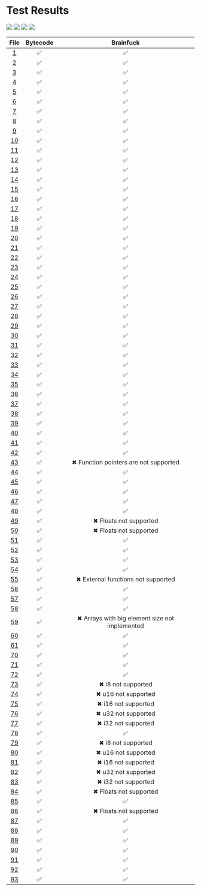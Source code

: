 # Test Results
[![](https://svg.test-summary.com/dashboard.svg?p=309&f=0&s=147)](#)
[![](https://img.shields.io/badge/Passing-309-brightgreen?style=plastic])](#) [![](https://img.shields.io/badge/Failing-0-red?style=plastic])](#) [![](https://img.shields.io/badge/Skipped-147-silver?style=plastic])](#)

| File | Bytecode | Brainfuck |
|:----:|:--------:|:---------:|
| [1](https://github.com/BBpezsgo/Interpreter/blob/master/TestFiles/01.bbc) | ✅ | ✅ |
| [2](https://github.com/BBpezsgo/Interpreter/blob/master/TestFiles/02.bbc) | ✅ | ✅ |
| [3](https://github.com/BBpezsgo/Interpreter/blob/master/TestFiles/03.bbc) | ✅ | ✅ |
| [4](https://github.com/BBpezsgo/Interpreter/blob/master/TestFiles/04.bbc) | ✅ | ✅ |
| [5](https://github.com/BBpezsgo/Interpreter/blob/master/TestFiles/05.bbc) | ✅ | ✅ |
| [6](https://github.com/BBpezsgo/Interpreter/blob/master/TestFiles/06.bbc) | ✅ | ✅ |
| [7](https://github.com/BBpezsgo/Interpreter/blob/master/TestFiles/07.bbc) | ✅ | ✅ |
| [8](https://github.com/BBpezsgo/Interpreter/blob/master/TestFiles/08.bbc) | ✅ | ✅ |
| [9](https://github.com/BBpezsgo/Interpreter/blob/master/TestFiles/09.bbc) | ✅ | ✅ |
| [10](https://github.com/BBpezsgo/Interpreter/blob/master/TestFiles/10.bbc) | ✅ | ✅ |
| [11](https://github.com/BBpezsgo/Interpreter/blob/master/TestFiles/11.bbc) | ✅ | ✅ |
| [12](https://github.com/BBpezsgo/Interpreter/blob/master/TestFiles/12.bbc) | ✅ | ✅ |
| [13](https://github.com/BBpezsgo/Interpreter/blob/master/TestFiles/13.bbc) | ✅ | ✅ |
| [14](https://github.com/BBpezsgo/Interpreter/blob/master/TestFiles/14.bbc) | ✅ | ✅ |
| [15](https://github.com/BBpezsgo/Interpreter/blob/master/TestFiles/15.bbc) | ✅ | ✅ |
| [16](https://github.com/BBpezsgo/Interpreter/blob/master/TestFiles/16.bbc) | ✅ | ✅ |
| [17](https://github.com/BBpezsgo/Interpreter/blob/master/TestFiles/17.bbc) | ✅ | ✅ |
| [18](https://github.com/BBpezsgo/Interpreter/blob/master/TestFiles/18.bbc) | ✅ | ✅ |
| [19](https://github.com/BBpezsgo/Interpreter/blob/master/TestFiles/19.bbc) | ✅ | ✅ |
| [20](https://github.com/BBpezsgo/Interpreter/blob/master/TestFiles/20.bbc) | ✅ | ✅ |
| [21](https://github.com/BBpezsgo/Interpreter/blob/master/TestFiles/21.bbc) | ✅ | ✅ |
| [22](https://github.com/BBpezsgo/Interpreter/blob/master/TestFiles/22.bbc) | ✅ | ✅ |
| [23](https://github.com/BBpezsgo/Interpreter/blob/master/TestFiles/23.bbc) | ✅ | ✅ |
| [24](https://github.com/BBpezsgo/Interpreter/blob/master/TestFiles/24.bbc) | ✅ | ✅ |
| [25](https://github.com/BBpezsgo/Interpreter/blob/master/TestFiles/25.bbc) | ✅ | ✅ |
| [26](https://github.com/BBpezsgo/Interpreter/blob/master/TestFiles/26.bbc) | ✅ | ✅ |
| [27](https://github.com/BBpezsgo/Interpreter/blob/master/TestFiles/27.bbc) | ✅ | ✅ |
| [28](https://github.com/BBpezsgo/Interpreter/blob/master/TestFiles/28.bbc) | ✅ | ✅ |
| [29](https://github.com/BBpezsgo/Interpreter/blob/master/TestFiles/29.bbc) | ✅ | ✅ |
| [30](https://github.com/BBpezsgo/Interpreter/blob/master/TestFiles/30.bbc) | ✅ | ✅ |
| [31](https://github.com/BBpezsgo/Interpreter/blob/master/TestFiles/31.bbc) | ✅ | ✅ |
| [32](https://github.com/BBpezsgo/Interpreter/blob/master/TestFiles/32.bbc) | ✅ | ✅ |
| [33](https://github.com/BBpezsgo/Interpreter/blob/master/TestFiles/33.bbc) | ✅ | ✅ |
| [34](https://github.com/BBpezsgo/Interpreter/blob/master/TestFiles/34.bbc) | ✅ | ✅ |
| [35](https://github.com/BBpezsgo/Interpreter/blob/master/TestFiles/35.bbc) | ✅ | ✅ |
| [36](https://github.com/BBpezsgo/Interpreter/blob/master/TestFiles/36.bbc) | ✅ | ✅ |
| [37](https://github.com/BBpezsgo/Interpreter/blob/master/TestFiles/37.bbc) | ✅ | ✅ |
| [38](https://github.com/BBpezsgo/Interpreter/blob/master/TestFiles/38.bbc) | ✅ | ✅ |
| [39](https://github.com/BBpezsgo/Interpreter/blob/master/TestFiles/39.bbc) | ✅ | ✅ |
| [40](https://github.com/BBpezsgo/Interpreter/blob/master/TestFiles/40.bbc) | ✅ | ✅ |
| [41](https://github.com/BBpezsgo/Interpreter/blob/master/TestFiles/41.bbc) | ✅ | ✅ |
| [42](https://github.com/BBpezsgo/Interpreter/blob/master/TestFiles/42.bbc) | ✅ | ✅ |
| [43](https://github.com/BBpezsgo/Interpreter/blob/master/TestFiles/43.bbc) | ✅ | ✖ Function pointers are not supported |
| [44](https://github.com/BBpezsgo/Interpreter/blob/master/TestFiles/44.bbc) | ✅ | ✅ |
| [45](https://github.com/BBpezsgo/Interpreter/blob/master/TestFiles/45.bbc) | ✅ | ✅ |
| [46](https://github.com/BBpezsgo/Interpreter/blob/master/TestFiles/46.bbc) | ✅ | ✅ |
| [47](https://github.com/BBpezsgo/Interpreter/blob/master/TestFiles/47.bbc) | ✅ | ✅ |
| [48](https://github.com/BBpezsgo/Interpreter/blob/master/TestFiles/48.bbc) | ✅ | ✅ |
| [49](https://github.com/BBpezsgo/Interpreter/blob/master/TestFiles/49.bbc) | ✅ | ✖ Floats not supported |
| [50](https://github.com/BBpezsgo/Interpreter/blob/master/TestFiles/50.bbc) | ✅ | ✖ Floats not supported |
| [51](https://github.com/BBpezsgo/Interpreter/blob/master/TestFiles/51.bbc) | ✅ | ✅ |
| [52](https://github.com/BBpezsgo/Interpreter/blob/master/TestFiles/52.bbc) | ✅ | ✅ |
| [53](https://github.com/BBpezsgo/Interpreter/blob/master/TestFiles/53.bbc) | ✅ | ✅ |
| [54](https://github.com/BBpezsgo/Interpreter/blob/master/TestFiles/54.bbc) | ✅ | ✅ |
| [55](https://github.com/BBpezsgo/Interpreter/blob/master/TestFiles/55.bbc) | ✅ | ✖ External functions not supported |
| [56](https://github.com/BBpezsgo/Interpreter/blob/master/TestFiles/56.bbc) | ✅ | ✅ |
| [57](https://github.com/BBpezsgo/Interpreter/blob/master/TestFiles/57.bbc) | ✅ | ✅ |
| [58](https://github.com/BBpezsgo/Interpreter/blob/master/TestFiles/58.bbc) | ✅ | ✅ |
| [59](https://github.com/BBpezsgo/Interpreter/blob/master/TestFiles/59.bbc) | ✅ | ✖ Arrays with big element size not implemented |
| [60](https://github.com/BBpezsgo/Interpreter/blob/master/TestFiles/60.bbc) | ✅ | ✅ |
| [61](https://github.com/BBpezsgo/Interpreter/blob/master/TestFiles/61.bbc) | ✅ | ✅ |
| [70](https://github.com/BBpezsgo/Interpreter/blob/master/TestFiles/70.bbc) | ✅ | ✅ |
| [71](https://github.com/BBpezsgo/Interpreter/blob/master/TestFiles/71.bbc) | ✅ | ✅ |
| [72](https://github.com/BBpezsgo/Interpreter/blob/master/TestFiles/72.bbc) | ✅ | ✅ |
| [73](https://github.com/BBpezsgo/Interpreter/blob/master/TestFiles/73.bbc) | ✅ | ✖ i8 not supported |
| [74](https://github.com/BBpezsgo/Interpreter/blob/master/TestFiles/74.bbc) | ✅ | ✖ u16 not supported |
| [75](https://github.com/BBpezsgo/Interpreter/blob/master/TestFiles/75.bbc) | ✅ | ✖ i16 not supported |
| [76](https://github.com/BBpezsgo/Interpreter/blob/master/TestFiles/76.bbc) | ✅ | ✖ u32 not supported |
| [77](https://github.com/BBpezsgo/Interpreter/blob/master/TestFiles/77.bbc) | ✅ | ✖ i32 not supported |
| [78](https://github.com/BBpezsgo/Interpreter/blob/master/TestFiles/78.bbc) | ✅ | ✅ |
| [79](https://github.com/BBpezsgo/Interpreter/blob/master/TestFiles/79.bbc) | ✅ | ✖ i8 not supported |
| [80](https://github.com/BBpezsgo/Interpreter/blob/master/TestFiles/80.bbc) | ✅ | ✖ u16 not supported |
| [81](https://github.com/BBpezsgo/Interpreter/blob/master/TestFiles/81.bbc) | ✅ | ✖ i16 not supported |
| [82](https://github.com/BBpezsgo/Interpreter/blob/master/TestFiles/82.bbc) | ✅ | ✖ u32 not supported |
| [83](https://github.com/BBpezsgo/Interpreter/blob/master/TestFiles/83.bbc) | ✅ | ✖ i32 not supported |
| [84](https://github.com/BBpezsgo/Interpreter/blob/master/TestFiles/84.bbc) | ✅ | ✖ Floats not supported |
| [85](https://github.com/BBpezsgo/Interpreter/blob/master/TestFiles/85.bbc) | ✅ | ✅ |
| [86](https://github.com/BBpezsgo/Interpreter/blob/master/TestFiles/86.bbc) | ✅ | ✖ Floats not supported |
| [87](https://github.com/BBpezsgo/Interpreter/blob/master/TestFiles/87.bbc) | ✅ | ✅ |
| [88](https://github.com/BBpezsgo/Interpreter/blob/master/TestFiles/88.bbc) | ✅ | ✅ |
| [89](https://github.com/BBpezsgo/Interpreter/blob/master/TestFiles/89.bbc) | ✅ | ✅ |
| [90](https://github.com/BBpezsgo/Interpreter/blob/master/TestFiles/90.bbc) | ✅ | ✅ |
| [91](https://github.com/BBpezsgo/Interpreter/blob/master/TestFiles/91.bbc) | ✅ | ✅ |
| [92](https://github.com/BBpezsgo/Interpreter/blob/master/TestFiles/92.bbc) | ✅ | ✅ |
| [93](https://github.com/BBpezsgo/Interpreter/blob/master/TestFiles/93.bbc) | ✅ | ✅ |
